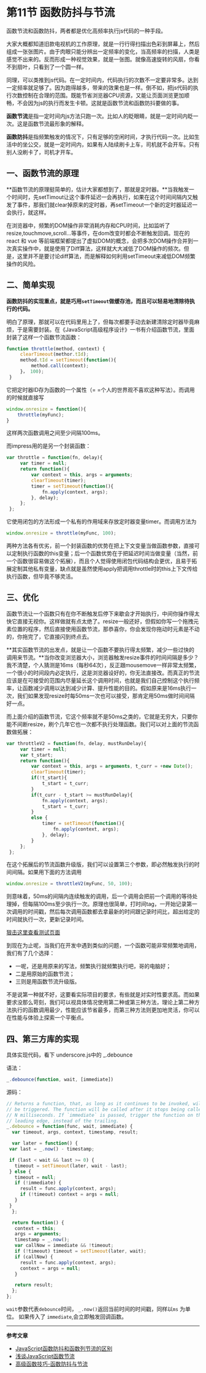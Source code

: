 # 第11节 函数防抖与节流

函数节流和函数防抖，两者都是优化高频率执行js代码的一种手段。

大家大概都知道旧款电视机的工作原理，就是一行行得扫描出色彩到屏幕上，然后组成一张张图片。由于肉眼只能分辨出一定频率的变化，当高频率的扫描，人类是感觉不出来的。反而形成一种视觉效果，就是一张图。就像高速旋转的风扇，你看不到扇叶，只看到了一个圆一样。

同理，可以类推到js代码。在一定时间内，代码执行的次数不一定要非常多。达到一定频率就足够了。因为跑得越多，带来的效果也是一样。倒不如，把js代码的执行次数控制在合理的范围。既能节省浏览器CPU资源，又能让页面浏览更加顺畅，不会因为js的执行而发生卡顿。这就是函数节流和函数防抖要做的事。

**函数节流**是指一定时间内js方法只跑一次。比如人的眨眼睛，就是一定时间内眨一次。这是函数节流最形象的解释。

**函数防抖**是指频繁触发的情况下，只有足够的空闲时间，才执行代码一次。比如生活中的坐公交，就是一定时间内，如果有人陆续刷卡上车，司机就不会开车。只有别人没刷卡了，司机才开车。

## 一、函数节流的原理

**函数节流的原理挺简单的，估计大家都想到了，那就是定时器。**当我触发一个时间时，先setTimout让这个事件延迟一会再执行，如果在这个时间间隔内又触发了事件，那我们就clear掉原来的定时器，再setTimeout一个新的定时器延迟一会执行，就这样。

在浏览器中，频繁的DOM操作非常消耗内存和CPU时间，比如监听了resize,touchmove,scroll...等事件，在dom改变时都会不断触发回调。现在的react 和 vue 等前端框架都提出了虚拟DOM的概念，会把多次DOM操作合并到一次真实操作中，就是使用了Diff算法，这样就大大减低了DOM操作的频次。但是，这里并不是要讨论diff算法，而是解释如何利用setTimeout来减低DOM频繁操作的风险。

## 二、简单实现

**函数防抖的实现重点，就是巧用`setTimeout`做缓存池，而且可以轻易地清除待执行的代码。**

明白了原理，那就可以在代码里用上了，但每次都要手动去新建清除定时器毕竟麻烦，于是需要封装。在《JavaScript高级程序设计》一书有介绍函数节流，里面封装了这样一个函数节流函数：

```js
function throttle(method, context) {
     clearTimeout(methor.tId);
     method.tId = setTimeout(function(){
         method.call(context);
     }， 100);
 }
```

它把定时器ID存为函数的一个属性（= =个人的世界观不喜欢这种写法）。而调用的时候就直接写

```js
window.onresize = function(){
    throttle(myFunc);
}
```

这样两次函数调用之间至少间隔100ms。

而impress用的是另一个封装函数：

```js
var throttle = function(fn, delay){
     var timer = null;
     return function(){
         var context = this, args = arguments;
         clearTimeout(timer);
         timer = setTimeout(function(){
             fn.apply(context, args);
         }, delay);
     };
 };
```

它使用闭包的方法形成一个私有的作用域来存放定时器变量timer。而调用方法为

```js
window.onresize = throttle(myFunc, 100);
```

两种方法各有优劣，前一个封装函数的优势在把上下文变量当做函数参数，直接可以定制执行函数的this变量；后一个函数优势在于把延迟时间当做变量（当然，前一个函数很容易做这个拓展），而且个人觉得使用闭包代码结构会更优，且易于拓展定制其他私有变量，缺点就是虽然使用apply把调用throttle时的this上下文传给执行函数，但毕竟不够灵活。

## 三、优化

函数节流让一个函数只有在你不断触发后停下来歇会才开始执行，中间你操作得太快它直接无视你。这样做就有点太绝了。resize一般还好，但假如你写一个拖拽元素位置的程序，然后直接使用函数节流，那恭喜你，你会发现你拖动时元素是不动的，你拖完了，它直接闪到终点去。

**其实函数节流的出发点，就是让一个函数不要执行得太频繁，减少一些过快的调用来节流。**当你改变浏览器大小，浏览器触发resize事件的时间间隔是多少？我不清楚，个人猜测是16ms（每秒64次），反正跟mousemove一样非常太频繁，一个很小的时间段内必定执行，这是浏览器设好的，你无法直接改。而真正的节流应该是在可接受的范围内尽量延长这个调用时间，也就是我们自己控制这个执行频率，让函数减少调用以达到减少计算、提升性能的目的。假如原来是16ms执行一次，我们如果发现resize时每50ms一次也可以接受，那肯定用50ms做时间间隔好一点。

而上面介绍的函数节流，它这个频率就不是50ms之类的，它就是无穷大，只要你能不间断resize，刷个几年它也一次都不执行处理函数。我们可以对上面的节流函数做拓展：

```js
var throttleV2 = function(fn, delay, mustRunDelay){
     var timer = null;
     var t_start;
     return function(){
         var context = this, args = arguments, t_curr = +new Date();
         clearTimeout(timer);
         if(!t_start){
             t_start = t_curr;
         }
         if(t_curr - t_start >= mustRunDelay){
             fn.apply(context, args);
             t_start = t_curr;
         }
         else {
             timer = setTimeout(function(){
                 fn.apply(context, args);
             }, delay);
         }
     };
 };
```

在这个拓展后的节流函数升级版，我们可以设置第三个参数，即必然触发执行的时间间隔。如果用下面的方法调用

```js
window.onresize = throttleV2(myFunc, 50, 100);
```

则意味着，50ms的间隔内连续触发的调用，后一个调用会把前一个调用的等待处理掉，但每隔100ms至少执行一次。原理也很简单，打时间tag，一开始记录第一次调用的时间戳，然后每次调用函数都去拿最新的时间跟记录时间比，超出给定的时间就执行一次，更新记录时间。

[狠击这里查看测试页面](http://www.alloyteam.com/wp-content/uploads/2012/11/throttle-test.html)

到现在为止呢，当我们在开发中遇到类似的问题，一个函数可能非常频繁地调用，我们有了几个选择：

* 一呢，还是用原来的写法，频繁执行就频繁执行吧，哥的电脑好；
* 二是用原始的函数节流；
* 三则是用函数节流升级版。

不是说第一种就不好，这要看实际项目的要求，有些就是对实时性要求高。而如果要求没那么苛刻，我们可以视具体情况使用第二种或第三种方法，理论上第二种方法执行的函数调用最少，性能应该节省最多，而第三种方法则更加地灵活，你可以在性能与体验上探索一个平衡点。

## 四、第三方库的实现

具体实现代码，看下 underscore.js中的 \_.debounce

语法：

```js
_.debounce(function, wait, [immediate])
```

源码：

```js
// Returns a function, that, as long as it continues to be invoked, will not
// be triggered. The function will be called after it stops being called for
// N milliseconds. If `immediate` is passed, trigger the function on the
// leading edge, instead of the trailing.
_.debounce = function(func, wait, immediate) {
  var timeout, args, context, timestamp, result;

  var later = function() {
 var last = _.now() - timestamp;

 if (last < wait && last >= 0) {
   timeout = setTimeout(later, wait - last);
 } else {
   timeout = null;
   if (!immediate) {
     result = func.apply(context, args);
     if (!timeout) context = args = null;
   }
 }
  };

  return function() {
   context = this;
   args = arguments;
   timestamp = _.now();
   var callNow = immediate && !timeout;
   if (!timeout) timeout = setTimeout(later, wait);
   if (callNow) {
     result = func.apply(context, args);
     context = args = null;
   }

   return result;
  };
};
```

`wait`参数代表`debounce`时间， `_.now()`返回当前时间的时间戳，同样以`ms` 为单位。 如果传入了 `immediate`,会立即触发回调函数。

---

**参考文章**

* [JavaScript函数防抖和函数列节流的区别](https://www.cnblogs.com/walls/p/6399837.html)
* [浅谈JavaScript函数节流](http://www.alloyteam.com/2012/11/javascript-throttle/)
* [高级函数技巧-函数防抖与节流](https://segmentfault.com/a/1190000012493043)



